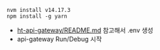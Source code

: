 ```shell
nvm install v14.17.3
npm install -g yarn
```
- [ht-api-gateway/README.md](`../README.md`) 참고해서 .env 생성
- api-gateway Run/Debug 시작
